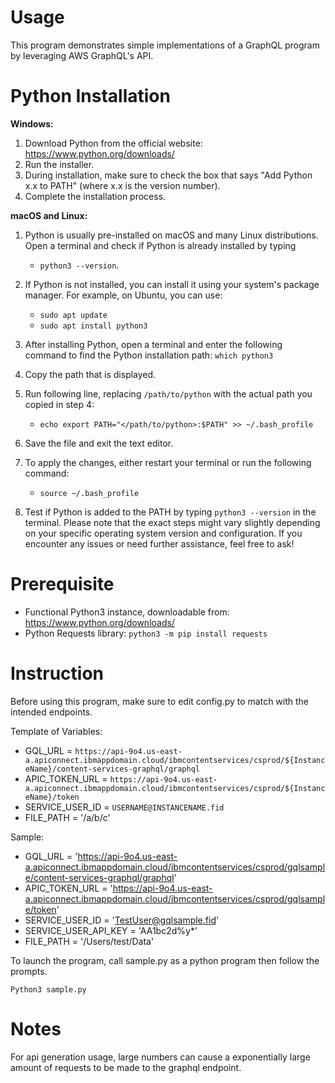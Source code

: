 # Usage
This program demonstrates simple implementations of a GraphQL program by leveraging AWS GraphQL's API.

# Python Installation
**Windows:**
1. Download Python from the official website: https://www.python.org/downloads/
2. Run the installer.
3. During installation, make sure to check the box that says "Add Python x.x to PATH" (where x.x is the version number).
4. Complete the installation process.

**macOS and Linux:**
1. Python is usually pre-installed on macOS and many Linux distributions. Open a terminal and check if Python is already installed by typing 
   - `python3 --version`.
2. If Python is not installed, you can install it using your system's package manager. For example, on Ubuntu, you can use:
   - `sudo apt update`
   - `sudo apt install python3`
3. After installing Python, open a terminal and enter the following command to find the Python installation path:
   `which python3`
  
4. Copy the path that is displayed.
5. Run following line, replacing `/path/to/python` with the actual path you copied in step 4:
   - `echo export PATH="</path/to/python>:$PATH" >> ~/.bash_profile`
6. Save the file and exit the text editor.
7. To apply the changes, either restart your terminal or run the following command:
   - `source ~/.bash_profile`
8. Test if Python is added to the PATH by typing `python3 --version` in the terminal.
Please note that the exact steps might vary slightly depending on your specific operating system version and configuration. If you encounter any issues or need further assistance, feel free to ask! 

# Prerequisite
- Functional Python3 instance, downloadable from: https://www.python.org/downloads/
- Python Requests library:
`python3 -m pip install requests`

# Instruction
Before using this program, make sure to edit config.py to match with the intended endpoints.

Template of Variables:
- GQL_URL = `https://api-9o4.us-east-a.apiconnect.ibmappdomain.cloud/ibmcontentservices/csprod/${InstanceName}/content-services-graphql/graphql`
- APIC_TOKEN_URL =  `https://api-9o4.us-east-a.apiconnect.ibmappdomain.cloud/ibmcontentservices/csprod/${InstanceName}/token`
- SERVICE_USER_ID = `USERNAME@INSTANCENAME.fid`
- FILE_PATH = '/a/b/c'

Sample:
- GQL_URL = 'https://api-9o4.us-east-a.apiconnect.ibmappdomain.cloud/ibmcontentservices/csprod/gqlsample/content-services-graphql/graphql'
- APIC_TOKEN_URL =  'https://api-9o4.us-east-a.apiconnect.ibmappdomain.cloud/ibmcontentservices/csprod/gqlsample/token'
- SERVICE_USER_ID = 'TestUser@gqlsample.fid'
- SERVICE_USER_API_KEY = 'AA1bc2d%y*' 
- FILE_PATH = '/Users/test/Data'

To launch the program, call sample.py as a python program then follow the prompts.

`Python3 sample.py`

# Notes
For api generation usage, large numbers can cause a exponentially large amount of requests to be made to the graphql endpoint.


